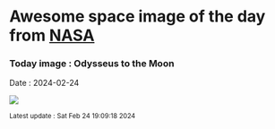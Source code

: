 
# Awesome space image of the day from [NASA](https://api.nasa.gov/)

### Today image : Odysseus to the Moon
Date : 2024-02-24

![](https://apod.nasa.gov/apod/image/2402/im-moon-imageFeb23_1024.jpg)

<small>Latest update : Sat Feb 24 19:09:18 2024</small>
        